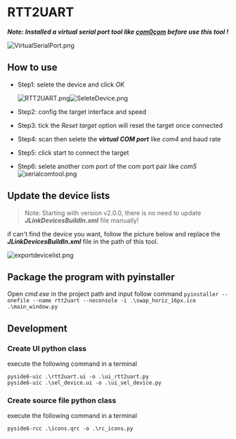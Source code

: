 # RTT2UART

***Note: Installed a virtual serial port tool like [com0com](http://com0com.sourceforge.net/) before use this tool !***

![VirtualSerialPort.png](./picture/VirtualSerialPort.png)

## How to use

* Step1: selete the device and click *OK*

   ![RTT2UART.png](./picture/RTT2UART.png)![SeleteDevice.png](./picture/SeleteDevice.png)
* Step2: config the target interface and speed
* Step3: tick the *Reset target* option will reset the target once connected
* Step4: scan then selete the ***virtual COM port*** like *com4* and baud rate
* Step5: click start to connect the target
* Step6: selete another com port of the com port pair like *com5*
![serialcomtool.png](./picture/serialcomtool.png)

## Update the device lists
> Note: Starting with version v2.0.0, there is no need to update ***JLinkDevicesBuildIn.xml*** file manually!

if can't find the device you want, follow the picture below and replace the ***JLinkDevicesBuildIn.xml*** file in the path of this tool.

![exportdevicelist.png](./picture/exportdevicelist.png)

## Package the program with pyinstaller

Open *cmd.exe* in the project path and input follow command `pyinstaller --onefile --name rtt2uart --noconsole -i .\swap_horiz_16px.ico .\main_window.py`

## Development
### Create UI python class
execute the following command in a terminal
```
pyside6-uic .\rtt2uart.ui -o .\ui_rtt2uart.py
pyside6-uic .\sel_device.ui -o .\ui_sel_device.py
```
### Create source file python class
execute the following command in a terminal
```
pyside6-rcc .\icons.qrc -o .\rc_icons.py
```

